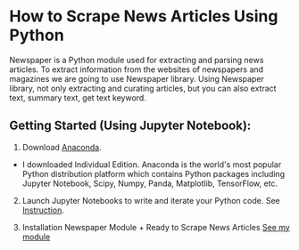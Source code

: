 # How to Scrape News Articles Using Python
Newspaper is a Python module used for extracting and parsing news articles. To extract information from the websites of newspapers and magazines we are going to use Newspaper library.
Using Newspaper library, not only extracting and curating articles, but you can also extract text, summary text, get text keyword.

## Getting Started (Using Jupyter Notebook):
1. Download [Anaconda](https://docs.anaconda.com/anaconda/user-guide/tasks/install-packages/). 
* I downloaded Individual Edition. Anaconda is the world's most popular Python distribution platform which contains Python packages including Jupyter Notebook, Scipy, Numpy, Panda, Matplotlib, TensorFlow, etc. 

2. Launch Jupyter Notebooks to write and iterate your Python code. See [Instruction](https://www.codecademy.com/articles/how-to-use-jupyter-notebooks/).

3. Installation Newspaper Module + Ready to Scrape News Articles
[See my module](https://github.com/Conniekoh/Web-Scrapping/blob/master/codility/How%20to%20Scrap%20News%20Article.ipynb)



